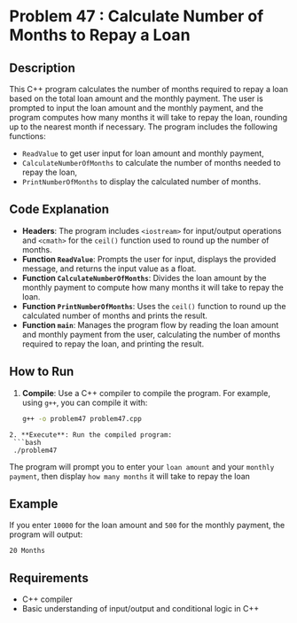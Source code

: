 # Problem 47 : Calculate Number of Months to Repay a Loan

## Description
This C++ program calculates the number of months required to repay a loan based on the total loan amount 
and the monthly payment. The user is prompted to input the loan amount and the monthly payment, and the program 
computes how many months it will take to repay the loan, rounding up to the nearest month if necessary. The program 
includes the following functions:
- `ReadValue` to get user input for loan amount and monthly payment,
- `CalculateNumberOfMonths` to calculate the number of months needed to repay the loan,
- `PrintNumberOfMonths` to display the calculated number of months.

## Code Explanation

- **Headers**: The program includes `<iostream>` for input/output operations and `<cmath>` for the `ceil()` function used to round up the number of months.
- **Function `ReadValue`**: Prompts the user for input, displays the provided message, and returns the input value as a float.
- **Function `CalculateNumberOfMonths`**: Divides the loan amount by the monthly payment to compute how many months it will take to repay the loan.
- **Function `PrintNumberOfMonths`**: Uses the `ceil()` function to round up the calculated number of months and prints the result.
- **Function `main`**: Manages the program flow by reading the loan amount and monthly payment from the user, calculating the number of months required to repay the loan, and printing the result.

## How to Run

1. **Compile**: Use a C++ compiler to compile the program. For example, using `g++`, you can compile it with:
   ```bash
   g++ -o problem47 problem47.cpp
  ```
2. **Execute**: Run the compiled program:
   ```bash
   ./problem47
   ```
The program will prompt you to enter your `loan amount` and your `monthly payment`, then display `how many months` it will take to repay the loan

## Example
If you enter `10000` for the loan amount and `500` for the monthly payment, the program will output:
```
20 Months
```

## Requirements
- C++ compiler
- Basic understanding of input/output and conditional logic in C++

